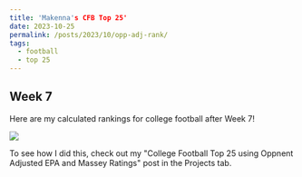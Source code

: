 ```yaml
---
title: 'Makenna's CFB Top 25'
date: 2023-10-25
permalink: /posts/2023/10/opp-adj-rank/
tags:
  - football
  - top 25
---
```


## Week 7

Here are my calculated rankings for college football after Week 7! 

![](/makenna-hack.github.io/publications/opp_adj_rankings/top_25_week7.png)



To see how I did this, check out my "College Football Top 25 using Oppnent Adjusted EPA and Massey Ratings" post in the Projects tab. 
